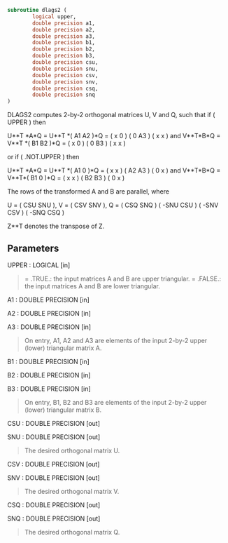 ```fortran
subroutine dlags2 (
        logical upper,
        double precision a1,
        double precision a2,
        double precision a3,
        double precision b1,
        double precision b2,
        double precision b3,
        double precision csu,
        double precision snu,
        double precision csv,
        double precision snv,
        double precision csq,
        double precision snq
)
```

DLAGS2 computes 2-by-2 orthogonal matrices U, V and Q, such
that if ( UPPER ) then

U\*\*T \*A\*Q = U\*\*T \*( A1 A2 )\*Q = ( x  0  )
( 0  A3 )     ( x  x  )
and
V\*\*T\*B\*Q = V\*\*T \*( B1 B2 )\*Q = ( x  0  )
( 0  B3 )     ( x  x  )

or if ( .NOT.UPPER ) then

U\*\*T \*A\*Q = U\*\*T \*( A1 0  )\*Q = ( x  x  )
( A2 A3 )     ( 0  x  )
and
V\*\*T\*B\*Q = V\*\*T\*( B1 0  )\*Q = ( x  x  )
( B2 B3 )     ( 0  x  )

The rows of the transformed A and B are parallel, where

U = (  CSU  SNU ), V = (  CSV SNV ), Q = (  CSQ   SNQ )
( -SNU  CSU )      ( -SNV CSV )      ( -SNQ   CSQ )

Z\*\*T denotes the transpose of Z.

## Parameters
UPPER : LOGICAL [in]
> = .TRUE.: the input matrices A and B are upper triangular.
> = .FALSE.: the input matrices A and B are lower triangular.

A1 : DOUBLE PRECISION [in]

A2 : DOUBLE PRECISION [in]

A3 : DOUBLE PRECISION [in]
> On entry, A1, A2 and A3 are elements of the input 2-by-2
> upper (lower) triangular matrix A.

B1 : DOUBLE PRECISION [in]

B2 : DOUBLE PRECISION [in]

B3 : DOUBLE PRECISION [in]
> On entry, B1, B2 and B3 are elements of the input 2-by-2
> upper (lower) triangular matrix B.

CSU : DOUBLE PRECISION [out]

SNU : DOUBLE PRECISION [out]
> The desired orthogonal matrix U.

CSV : DOUBLE PRECISION [out]

SNV : DOUBLE PRECISION [out]
> The desired orthogonal matrix V.

CSQ : DOUBLE PRECISION [out]

SNQ : DOUBLE PRECISION [out]
> The desired orthogonal matrix Q.
